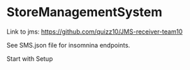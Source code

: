 # StoreManagementSystem

Link to jms:
https://github.com/quizz10/JMS-receiver-team10

See SMS.json file for insomnina endpoints.

Start with Setup
